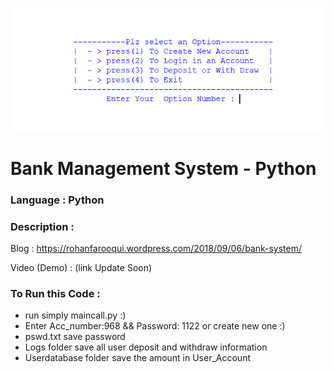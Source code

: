 ![](https://github.com/LOL-32/Bank-System-py/blob/master/bank_system_py_SC.png)

# **Bank Management System - Python** 

### **Language** : Python 

### **Description** :

 Blog         : https://rohanfarooqui.wordpress.com/2018/09/06/bank-system/
 
 Video (Demo) : (link Update Soon)



### **To Run this Code** :

* run simply maincall.py :)  
* Enter Acc_number:968 && Password: 1122 or create new one :)
* pswd.txt save password
* Logs folder save all user deposit and withdraw information
* Userdatabase folder save the amount in User_Account   
